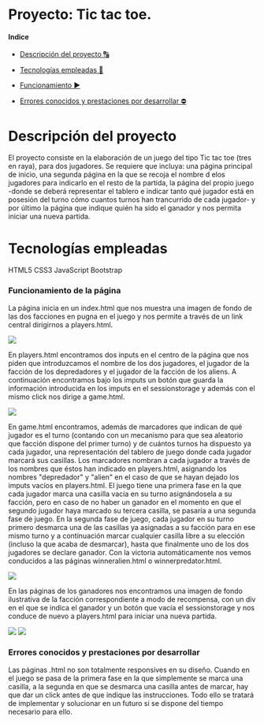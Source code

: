 


# Proyecto: Tic tac toe.


#### Indice 

- [Descripción del proyecto :capital_abcd:](#descripción-del-proyecto)

- [Tecnologías empleadas :hammer:](#tecnologías-empleadas) 

- [Funcionamiento :arrow_forward:](#funcionamiento-de-la-página) 


- [Errores conocidos y prestaciones por desarrollar :no_entry:](#errores-conocidos-y-prestaciones-por-desarrollar)  

#


# Descripción del proyecto

El proyecto consiste en la elaboración de un juego del tipo Tic tac toe (tres en raya), para dos jugadores. Se requiere que incluya: una página principal de inicio, una segunda página en la que se recoja el nombre d elos jugadores para indicarlo en el resto de la partida, la página del propio juego -donde se deberá representar el tablero e indicar tanto qué jugador está en posesión del turno cómo cuantos turnos han trancurrido de cada jugador- y por último la página que indique quién ha sido el ganador y nos permita iniciar una nueva partida.

# Tecnologías empleadas

HTML5
CSS3
JavaScript
Bootstrap


### Funcionamiento de la página

  La página inicia en un index.html que nos muestra una imagen de fondo de las dos facciones en pugna en el juego y nos permite a través de un link central dirigirnos a players.html.
  
  ![](https://i.ibb.co/2WRTW5q/indexttt.jpg)

  En players.html encontramos dos inputs en el centro de la página que nos piden que introduzcamos el nombre de los dos jugadores, el jugador de la facción de los depredadores y el jugador de la facción de los aliens. 
  A continuación encontramos bajo los imputs un botón que guarda la información introducida en los imputs en el sessionstorage y además con el mismo click nos dirige a game.html.
 
   ![](https://i.ibb.co/4mbmCWR/playersttt.jpg)

  En game.html encontramos, además de marcadores que indican de qué jugador es el turno (contando con un mecanismo para que sea aleatorio que facción dispone del primer turno) y de cuántos turnos ha dispuesto ya cada jugador, una representación del tablero de juego donde cada jugador marcará sus casillas. 
  Los marcadores nombran a cada jugador a través de los nombres que éstos han indicado en players.html, asignando los nombres "depredador" y "alien" en el caso de que se hayan dejado los imputs vacíos en players.html.
  El juego tiene una primera fase en la que cada jugador marca una casilla vacía en su turno asignándosela a su facción, pero en caso de no haber un ganador en el momento en que el segundo jugador haya marcado su tercera casilla, se pasaría a una segunda fase de juego. En la segunda fase de juego, cada jugador en su turno primero desmarca una de las casillas ya asignadas a su facción para en ese mismo turno y a continuación marcar cualquier casilla libre a su elección (incluso la que acaba de desmarcar), hasta que finalmente uno de los dos jugadores se declare ganador.
  Con la victoria automáticamente nos vemos conducidos a las páginas winneralien.html o winnerpredator.html.

   ![](https://i.ibb.co/CsKJBNJ/gamettt.jpg)

  En las páginas de los ganadores nos encontramos una imagen de fondo ilustrativa de la facción correspondiente a modo de recompensa, con un div en el que se indica el ganador y un botón que vacía el sessionstorage y nos conduce de nuevo a players.html para iniciar una nueva partida.

   ![](https://i.ibb.co/pJDJ0kn/predatorttt.jpg)
   ![](https://i.ibb.co/wBGT8zC/alienttt.jpg)

### Errores conocidos y prestaciones por desarrollar

Las páginas .html no son totalmente responsives en su diseño. 
Cuando en el juego se pasa de la primera fase en la que simplemente se marca una casilla, a la segunda en que se desmarca una casilla antes de marcar, hay que dar un click antes de que indique las instrucciones.
Todo ello se tratará de implementar y solucionar en un futuro si se dispone del tiempo necesario para ello.

